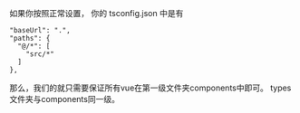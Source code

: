 如果你按照正常设置，
你的 tsconfig.json 中是有

    "baseUrl": ".",
    "paths": {
      "@/*": [
        "src/*"
      ]
    },

那么，我们的就只需要保证所有vue在第一级文件夹components中即可。
types文件夹与components同一级。
